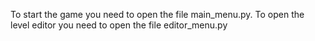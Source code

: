 To start the game you need to open the file main_menu.py. 
To open the level editor you need to open the file editor_menu.py
